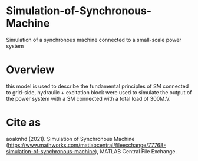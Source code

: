 # Simulation-of-Synchronous-Machine
Simulation of a synchronous machine connected to a small-scale power system

# Overview
this model is used to describe the fundamental principles of SM connected to grid-side, hydraulic + excitation block were used to simulate the output of the power system with a SM connected with a total load of 300M.V.

# Cite as 
aoaknhd (2021). Simulation of Synchronous Machine (https://www.mathworks.com/matlabcentral/fileexchange/77768-simulation-of-synchronous-machine), MATLAB Central File Exchange.
